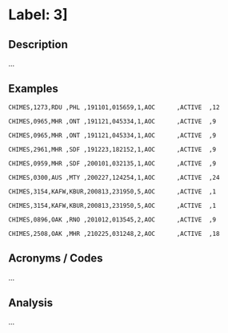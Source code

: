 # Label: 3]

## Description

...

## Examples

```
CHIMES,1273,RDU ,PHL ,191101,015659,1,AOC      ,ACTIVE  ,12
```

```
CHIMES,0965,MHR ,ONT ,191121,045334,1,AOC      ,ACTIVE  ,9
```

```
CHIMES,0965,MHR ,ONT ,191121,045334,1,AOC      ,ACTIVE  ,9
```

```
CHIMES,2961,MHR ,SDF ,191223,182152,1,AOC      ,ACTIVE  ,9
```

```
CHIMES,0959,MHR ,SDF ,200101,032135,1,AOC      ,ACTIVE  ,9
```

```
CHIMES,0300,AUS ,MTY ,200227,124254,1,AOC      ,ACTIVE  ,24
```

```
CHIMES,3154,KAFW,KBUR,200813,231950,5,AOC      ,ACTIVE  ,1
```

```
CHIMES,3154,KAFW,KBUR,200813,231950,5,AOC      ,ACTIVE  ,1
```

```
CHIMES,0896,OAK ,RNO ,201012,013545,2,AOC      ,ACTIVE  ,9
```

```
CHIMES,2508,OAK ,MHR ,210225,031248,2,AOC      ,ACTIVE  ,18
```

## Acronyms / Codes

...

## Analysis

...
